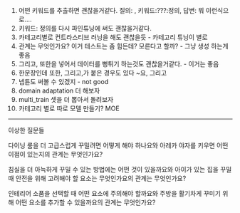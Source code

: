 1. 어떤 키워드를 추출하면 괜찮을거같다.
	질의: , 키워드:???:정의, 답변:
	뭐 이런식으로....
2. 키워드: 정의를 다시 파인튜닝에 써도 괜찮을거같다.
3. 카테고리별로 컨트라스티브 러닝을 해도 괜찮을듯 - 카테고리 튜닝이 별로
4. 관계는 무엇인가요? 이거 테스트는 좀 힘든데?
	모른다고 할까? - 그냥 생성 하는게 좋음
5. 그리고, 또한을 넣어서 데이터를 뻥튀기 하는것도 괜찮을거같다. - 이거는 좋음
6. 한문장인데 또한, 그리고,가 붙은 경우도 있다
	~요, 그리고
7. 넵튠도 써볼 수 있겠지 - not good
8. domain adaptation 더 해보자
9. multi_train 셋을 더 뽑아서 돌려보자
10. 카테고리 별로 따로 모델 만들기? MOE

---

이상한 질문들

다이닝 룸을 더 고급스럽게 꾸밀려면 어떻게 해야 하나요와 아레카 야자를 키우면 어떤 이점이 있는지의 관계는 무엇인가요?

침실을 더 아늑하게 꾸밀 수 있는 방법에는 어떤 것이 있을까요와 아이가 있는 집을 꾸밀 때 안전을 위해 고려해야 할 요소는 무엇인가요의 관계는 무엇인가요?

인테리어 소품을 선택할 때 어떤 요소에 주의해야 할까요와 주방을 활기차게 꾸미기 위해 어떤 요소를 추가할 수 있을까요의 관계는 무엇인가요?